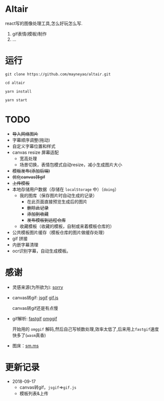 # Altair

react写的图像处理工具,怎么好玩怎么写.

1. gif表情(模板)制作
2. ...

# 运行

```
git clone https://github.com/mayneyao/altair.git

cd altair

yarn install

yarn start
```

# TODO

+ ~~导入网络图片~~
+ 字幕顺序调整(拖动)
+ 自定义字幕位置和样式
+ canvas resize 屏幕适配
    + 宽高处理
    + 场景切换，表情包模式自动resize，减小生成图片大小
+ ~~模板发布(添加后端)~~
+ ~~优化canvas转gif~~
+ ~~上传模板~~
+ 本地存储用户数据（存储在 `localStorage` 中）（`doing`）
    + 我的图库（保存图片时自动生成的记录）
        + 在此页面直接预览生成后的图片
        + ~~删除此记录~~
        + ~~添加到收藏~~
        + ~~发布模板到远程仓库~~
    + 收藏模板（收藏的模板，自制或来着模板仓库的）
+ 公共模板图片缓存（模板仓库的图片做缓存处理）
+ gif 拼接
+ 内嵌字幕清理
+ ocr识别字幕，自动生成模板。

# 感谢

+ 灵感来源(为所欲为): [sorry](https://github.com/xtyxtyx/sorry)


+ canvas转gif: [jsgif](https://github.com/antimatter15/jsgif) [gif.js](https://github.com/jnordberg/gif.js)

  canvas转gif还是有点慢

+ gif解析: [fastgif](https://github.com/samthor/fastgif) [omggif](https://github.com/deanm/omggif)

  开始用的 `omggif` 解码,然后自己写帧数处理,效率太低了,后来用上`fastgif`速度快多了(`wasm`真香)

+ 图床：[sm.ms](https://sm.ms/)

# 更新记录

+ 2018-09-17
    + canvas转gif，`jsgif`=>`gif.js`
    + 模板列表&上传